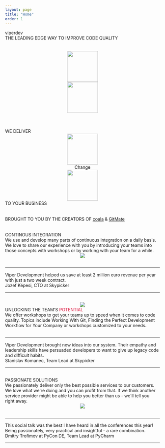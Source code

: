 ```yaml
---
layout: page
title: "Home"
order: 1
---
```


<section id="test1">
  <div class="container">
   <div >
    <div class="title">viperdev</div>
    <div class="viper-subtitle">THE LEADING EDGE WAY TO IMPROVE CODE QUALITY</div>
    <div class="images row">
      <div class="col-md-12">
        <center> <br><br>
          <div class="col-md-6">
            <img height=100 src="../assets/images/1c.jpg">
          </div>
          <div class="col-md-6">
            <img height=100 src="../assets/images/2c.jpg">
          </div>
        </div>
      </div>
    </div>
  </div>
  <br><br>
  <section>
  </section>
</section>
<section id="test2">
  <div class="container">
     <br>
     <div class="viper-subtitle">WE DELIVER</div>
     <div class="row change-row">
      <center>
        <div class="col-md-4"><img height="100" src="../assets/images/13.jpg"></div>
        <div class="col-md-4 dive-title change-dive">Change</div>
        <div class="col-md-4"><img height="100" src="../assets/images/13.jpg"></div>
      </center>
</div>
<div class="viper-subtitle">TO YOUR BUSINESS</div>
<br><br>
<div class="viper-subtitle">BROUGHT TO YOU BY THE CREATORS OF <span style='letter-spacing: 0px !important'><a href="http://coala.io">coala</a></span> &amp; <span style='letter-spacing: 0px !important'><a href="http://gitmate.io">GitMate</a></span></div>
</div>
<br><br>
<section>
  <div class="container">
    <div class="row service-row">
      <div class="col-md-6">
        <div class="service-title">CONTINOUS <span class="workshops">INTEGRATION</span></div>
        <div class="service-desc"> We use and develop many parts of continuous integration on a daily basis. We love to share our experience with you by introducing your teams into those concepts with workshops or by working with your team for a while. </div>
      </div>
      <div class="col-md-6"><center>
        <img class="responsive-img" src="../assets/images/os2.png">
      </center>
    </div>
  </div>
  <br>
<hr>
  <div class="" href="#one!">
     <div class="quotation">
    Viper Development helped us save at least 2 million euro revenue per year with just a two week contract.
  </div>

  <div class="author-quote">Jozef Képesi, CTO at Skypicker</div>
</div>

<hr><br>
<div class="row service-row">
  <div class="col-md-6">
    <center>
      <img class="responsive-img" src="../assets/images/4c.jpg">
    </center>
  </div>
  <div class="col-md-6">
    <div class="service-title">UNLOCKING THE TEAM'S <span class="add" style="color:crimson!important">POTENTIAL</span></div>
   <div class="service-desc">We offer workshops to get your teams up to speed when it comes to code quality. Topics include Working With Git, Finding the Perfect Development Workflow for Your Company or workshops customized to your needs. </div>

 </div>
</div>
<br>
 <hr>
<div class="" href="#two!">

  <div class="quotation">
   Viper Development brought new ideas into our system. Their empathy and leadership skills have persuaded developers to want to give up legacy code and difficult habits.
 </div>
 <div class="author-quote">Stanislav Komanec, Team Lead at Skypicker</div>
</div>
<hr><br>
<div class="row service-row">
  <div class="col-md-6">
    <div class="service-title">PASSIONATE <span class="add">SOLUTIONS</span></div>
    <div class="service-desc"> We passionately deliver only the best possible services to our customers. We love what we're doing and you can profit from that. If we think another service provider might be able to help you better than us - we'll tell you right away.</div>

  </div>
  <div class="col-md-6">
    <center>
      <img class="responsive-img" src="../assets/images/super.jpg">
    </center>
  </div>
</div>
<br>
<hr>
<div class="" href="#three!">
  <div class="quotation">
   This social talk was the best I have heard in all the conferences this year! Being passionately, very practical and insightful - a rare combination.
 </div>
 <div class="author-quote">Dmitry Trofimov at PyCon DE, Team Lead at PyCharm</div>
</div>
<hr><br>
</div>
</section>
</section>
</section>
